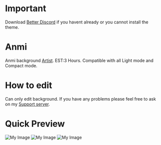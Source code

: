 # Important

Download [Better Discord](https://github.com/Jiiks/BetterDiscordApp/releases) if you havent already or you cannot install the theme.

# Anmi
Anmi background [Artist](https://www.pixiv.net/member.php?id=212801). EST:3 Hours. Compatible with all Light mode and Compact mode.

# How to edit

Can only edit background. If you have any problems please feel free to ask on my [Support server](https://discord.gg/HRDN6x9).
 
# Quick Preview
![My Image](https://puu.sh/BvTEs/56230b933f.jpg)
![My Image](https://puu.sh/BvTFk/3022ea5f87.png)
![My Image](https://puu.sh/BvTF5/f2c4312e9d.png)
